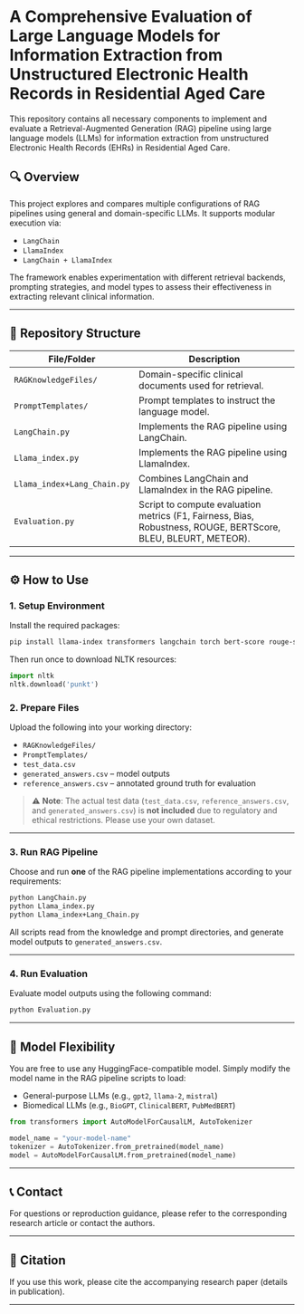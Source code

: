 
# A Comprehensive Evaluation of Large Language Models for Information Extraction from Unstructured Electronic Health Records in Residential Aged Care

This repository contains all necessary components to implement and evaluate a Retrieval-Augmented Generation (RAG) pipeline using large language models (LLMs) for information extraction from unstructured Electronic Health Records (EHRs) in Residential Aged Care.

## 🔍 Overview

This project explores and compares multiple configurations of RAG pipelines using general and domain-specific LLMs. It supports modular execution via:

- `LangChain`  
- `LlamaIndex`  
- `LangChain + LlamaIndex`

The framework enables experimentation with different retrieval backends, prompting strategies, and model types to assess their effectiveness in extracting relevant clinical information.

---

## 📁 Repository Structure

| File/Folder | Description |
|-------------|-------------|
| `RAGKnowledgeFiles/` | Domain-specific clinical documents used for retrieval. |
| `PromptTemplates/`   | Prompt templates to instruct the language model. |
| `LangChain.py`       | Implements the RAG pipeline using LangChain. |
| `Llama_index.py`     | Implements the RAG pipeline using LlamaIndex. |
| `Llama_index+Lang_Chain.py` | Combines LangChain and LlamaIndex in the RAG pipeline. |
| `Evaluation.py`      | Script to compute evaluation metrics (F1, Fairness, Bias, Robustness, ROUGE, BERTScore, BLEU, BLEURT, METEOR). |

---

## ⚙️ How to Use

### 1. Setup Environment

Install the required packages:

```bash
pip install llama-index transformers langchain torch bert-score rouge-score nltk bleurt pandas
```

Then run once to download NLTK resources:

```python
import nltk
nltk.download('punkt')
```

### 2. Prepare Files

Upload the following into your working directory:

- `RAGKnowledgeFiles/`
- `PromptTemplates/`
- `test_data.csv`
- `generated_answers.csv` – model outputs
- `reference_answers.csv` – annotated ground truth for evaluation

> ⚠️ **Note**: The actual test data (`test_data.csv`, `reference_answers.csv`, and `generated_answers.csv`) is **not included** due to regulatory and ethical restrictions. Please use your own dataset.

---

### 3. Run RAG Pipeline

Choose and run **one** of the RAG pipeline implementations according to your requirements:

```bash
python LangChain.py
python Llama_index.py
python Llama_index+Lang_Chain.py
```

All scripts read from the knowledge and prompt directories, and generate model outputs to `generated_answers.csv`.

---

### 4. Run Evaluation

Evaluate model outputs using the following command:

```bash
python Evaluation.py
```

---

## 🧠 Model Flexibility

You are free to use any HuggingFace-compatible model. Simply modify the model name in the RAG pipeline scripts to load:
- General-purpose LLMs (e.g., `gpt2`, `llama-2`, `mistral`)
- Biomedical LLMs (e.g., `BioGPT`, `ClinicalBERT`, `PubMedBERT`)

```python
from transformers import AutoModelForCausalLM, AutoTokenizer

model_name = "your-model-name"
tokenizer = AutoTokenizer.from_pretrained(model_name)
model = AutoModelForCausalLM.from_pretrained(model_name)
```

---

## 📞 Contact

For questions or reproduction guidance, please refer to the corresponding research article or contact the authors.

---

## 📜 Citation

If you use this work, please cite the accompanying research paper (details in publication).

---

